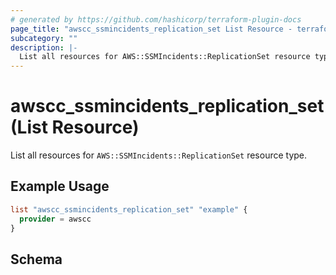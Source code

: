 ```yaml
---
# generated by https://github.com/hashicorp/terraform-plugin-docs
page_title: "awscc_ssmincidents_replication_set List Resource - terraform-provider-awscc"
subcategory: ""
description: |-
  List all resources for AWS::SSMIncidents::ReplicationSet resource type.
---
```


# awscc_ssmincidents_replication_set (List Resource)

List all resources for `AWS::SSMIncidents::ReplicationSet` resource type.

## Example Usage

```terraform
list "awscc_ssmincidents_replication_set" "example" {
  provider = awscc
}
```

<!-- schema generated by tfplugindocs -->
## Schema
